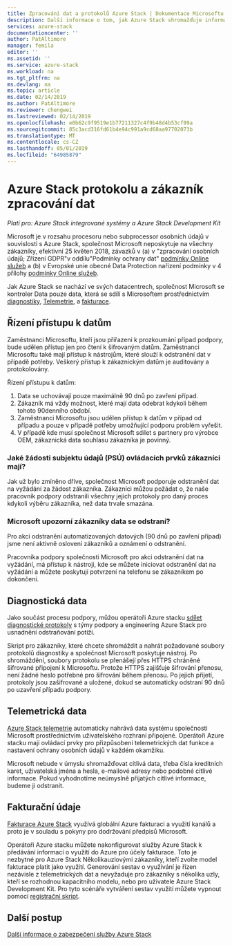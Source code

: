 ```yaml
---
title: Zpracování dat a protokolů Azure Stack | Dokumentace Microsoftu
description: Další informace o tom, jak Azure Stack shromažďuje informace.
services: azure-stack
documentationcenter: ''
author: PatAltimore
manager: femila
editor: ''
ms.assetid: ''
ms.service: azure-stack
ms.workload: na
ms.tgt_pltfrm: na
ms.devlang: na
ms.topic: article
ms.date: 02/14/2019
ms.author: PatAltimore
ms.reviewer: chengwei
ms.lastreviewed: 02/14/2019
ms.openlocfilehash: e0b62c9f9519e1b77211327c4f9b48d4b53cf99a
ms.sourcegitcommit: 85c3acd316fd61b4e94c991a9cd68aa97702073b
ms.translationtype: MT
ms.contentlocale: cs-CZ
ms.lasthandoff: 05/01/2019
ms.locfileid: "64985879"
---
```

# <a name="azure-stack-log-and-customer-data-handling"></a>Azure Stack protokolu a zákazník zpracování dat 
*Platí pro: Azure Stack integrované systémy a Azure Stack Development Kit*  

Microsoft je v rozsahu procesoru nebo subprocessor osobních údajů v souvislosti s Azure Stack, společnost Microsoft neposkytuje na všechny zákazníky, efektivní 25 květen 2018, závazků v (a) v "zpracování osobních údajů; Zřízení GDPR"v oddílu"Podmínky ochrany dat" [podmínky Online služeb](https://nam06.safelinks.protection.outlook.com/?url=http%3A%2F%2Fwww.microsoftvolumelicensing.com%2FDocumentSearch.aspx%3FMode%3D3%26DocumentTypeId%3D31&data=02%7C01%7Ccomartin%40microsoft.com%7Ce2ce478261764c79c3f308d68df01136%7C72f988bf86f141af91ab2d7cd011db47%7C1%7C0%7C636852459551078818&sdata=cpWsfZTBHpqEFr50DWQOryq342U8shgeFgMXVPQz5ug%3D&reserved=0) a (b) v Evropské unie obecné Data Protection nařízení podmínky v 4 přílohy [podmínky Online služeb](https://nam06.safelinks.protection.outlook.com/?url=http%3A%2F%2Fwww.microsoftvolumelicensing.com%2FDocumentSearch.aspx%3FMode%3D3%26DocumentTypeId%3D31&data=02%7C01%7Ccomartin%40microsoft.com%7Ce2ce478261764c79c3f308d68df01136%7C72f988bf86f141af91ab2d7cd011db47%7C1%7C0%7C636852459551088813&sdata=bv1CBiaCnYmjiv6S0dFCbWEd4fNCkPBjBwgylNa%2FNt0%3D&reserved=0). 

Jak Azure Stack se nachází ve svých datacentrech, společnost Microsoft se kontroler Data pouze data, která se sdílí s Microsoftem prostřednictvím [diagnostiky](azure-stack-diagnostics.md), [Telemetrie](azure-stack-telemetry.md), a [fakturace](azure-stack-usage-reporting.md).  

## <a name="data-access-controls"></a>Řízení přístupu k datům 
Zaměstnanci Microsoftu, kteří jsou přiřazeni k prozkoumání případ podpory, bude udělen přístup jen pro čtení k šifrovaným datům. Zaměstnanci Microsoftu také mají přístup k nástrojům, které slouží k odstranění dat v případě potřeby. Veškerý přístup k zákaznickým datům je auditovány a protokolovány.  

Řízení přístupu k datům:
1.  Data se uchovávají pouze maximálně 90 dnů po zavření případ.
2.  Zákazník má vždy možnost, které mají data odebrat kdykoli během tohoto 90denního období.
3.  Zaměstnanci Microsoftu jsou udělen přístup k datům v případ od případu a pouze v případě potřeby umožňující podporu problém vyřešit. 
4.  V případě kde musí společnost Microsoft sdílet s partnery pro výrobce OEM, zákaznická data souhlasu zákazníka je povinný.  

### <a name="what-data-subject-requests-dsr-controls-do-customers-have"></a>Jaké žádosti subjektu údajů (PSÚ) ovládacích prvků zákazníci mají?
Jak už bylo zmíněno dříve, společnost Microsoft podporuje odstranění dat na vyžádání za žádost zákazníka. Zákazníci můžou požádat o, že naše pracovník podpory odstranili všechny jejich protokoly pro daný proces kdykoli výběru zákazníka, než data trvale smazána.  

### <a name="does-microsoft-notify-customers-when-the-data-is-deleted"></a>Microsoft upozorní zákazníky data se odstraní?
Pro akci odstranění automatizovaných datových (90 dnů po zavření případ) jsme není aktivně oslovení zákazníků a oznámení o odstranění. 

Pracovníka podpory společnosti Microsoft pro akci odstranění dat na vyžádání, má přístup k nástroji, kde se můžete iniciovat odstranění dat na vyžádání a můžete poskytují potvrzení na telefonu se zákazníkem po dokončení.

## <a name="diagnostic-data"></a>Diagnostická data
Jako součást procesu podpory, můžou operátoři Azure stacku [sdílet diagnostické protokoly](azure-stack-diagnostics.md) s týmy podpory a engineering Azure Stack pro usnadnění odstraňování potíží.

Skript pro zákazníky, které chcete shromáždit a nahrát požadované soubory protokolů diagnostiky a společnost Microsoft poskytuje nástroj. Po shromáždění, soubory protokolu se přenášejí přes HTTPS chráněné šifrované připojení k Microsoftu. Protože HTTPS zajišťuje šifrování přenosu, není žádné heslo potřebné pro šifrování během přenosu. Po jejich přijetí, protokoly jsou zašifrované a uložené, dokud se automaticky odstraní 90 dnů po uzavření případu podpory.

## <a name="telemetry-data"></a>Telemetrická data
[Azure Stack telemetrie](azure-stack-telemetry.md) automaticky nahrává data systému společnosti Microsoft prostřednictvím uživatelského rozhraní připojené. Operátoři Azure stacku mají ovládací prvky pro přizpůsobení telemetrických dat funkce a nastavení ochrany osobních údajů v každém okamžiku.

Microsoft nebude v úmyslu shromažďovat citlivá data, třeba čísla kreditních karet, uživatelská jména a hesla, e-mailové adresy nebo podobné citlivé informace. Pokud vyhodnotíme neúmyslně přijatých citlivé informace, budeme ji odstranit. 

## <a name="billing-data"></a>Fakturační údaje
[Fakturace Azure Stack](azure-stack-usage-reporting.md) využívá globální Azure fakturaci a využití kanálů a proto je v souladu s pokyny pro dodržování předpisů Microsoft.

Operátoři Azure stacku můžete nakonfigurovat služby Azure Stack k předávání informací o využití do Azure pro účely fakturace. Toto je nezbytné pro Azure Stack Několikauzlovými zákazníky, kteří zvolte model fakturace platit jako využití. Generování sestav o využívání je řízen nezávisle z telemetrických dat a nevyžaduje pro zákazníky s několika uzly, kteří se rozhodnou kapacitního modelu, nebo pro uživatele Azure Stack Development Kit. Pro tyto scénáře vytváření sestav využití můžete vypnout pomocí [registrační skript](azure-stack-usage-reporting.md).


## <a name="next-steps"></a>Další postup 
[Další informace o zabezpečení služby Azure Stack](azure-stack-security-foundations.md) 
